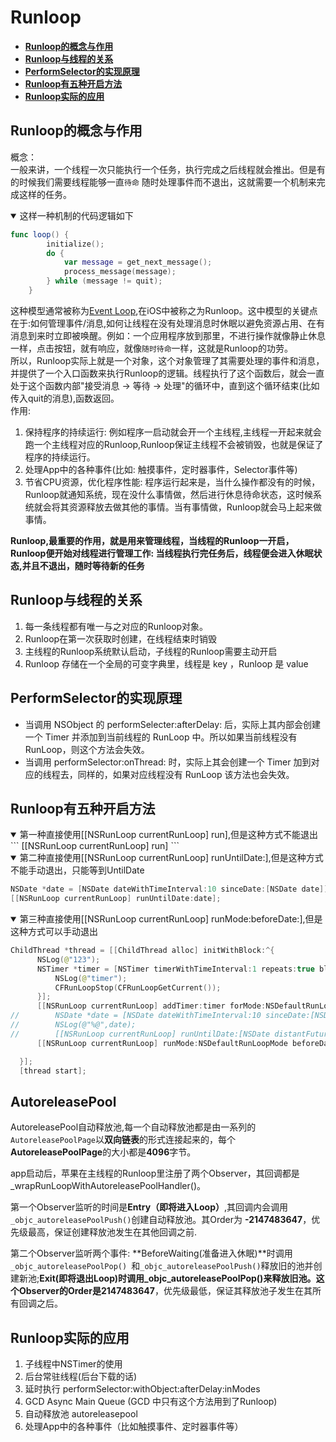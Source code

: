 # Runloop

- **[Runloop的概念与作用](#runloop的概念与作用)**
- **[Runloop与线程的关系](#runloop与线程的关系)**
- **[PerformSelector的实现原理](#performSelector的实现原理)**
- **[Runloop有五种开启方法](#runloop有五种开启方法)**
- **[Runloop实际的应用](#runloop实际的应用)**


## Runloop的概念与作用
概念：  
一般来讲，一个线程一次只能执行一个任务，执行完成之后线程就会推出。但是有的时候我们需要线程能够一直``待命`` 随时处理事件而不退出，这就需要一个机制来完成这样的任务。
<details open>
  <summary>这样一种机制的代码逻辑如下</summary>

```swift
func loop() {	
		initialize();
		do {
			var message = get_next_message();
			process_message(message);
		} while (message != quit);
	}
```
这种模型通常被称为[Event Loop](
http://en.wikipedia.org/wiki/Event_loop),在iOS中被称之为Runloop。这中模型的关键点在于:如何管理事件/消息,如何让线程在没有处理消息时休眠以避免资源占用、在有消息到来时立即被唤醒。例如：一个应用程序放到那里，不进行操作就像静止休息一样，点击按钮，就有响应，就像``随时待命``一样，这就是Runloop的功劳。  
所以，Runloop实际上就是一个对象，这个对象管理了其需要处理的事件和消息，并提供了一个入口函数来执行Runloop的逻辑。线程执行了这个函数后，就会一直处于这个函数内部"接受消息 -> 等待 -> 处理"的循环中，直到这个循环结束(比如传入quit的消息),函数返回。	
作用:		
1. 保持程序的持续运行: 例如程序一启动就会开一个主线程,主线程一开起来就会跑一个主线程对应的Runloop,Runloop保证主线程不会被销毁，也就是保证了程序的持续运行。	
2. 处理App中的各种事件(比如: 触摸事件，定时器事件，Selector事件等)	
3. 节省CPU资源，优化程序性能: 程序运行起来是，当什么操作都没有的时候，Runloop就通知系统，现在没什么事情做，然后进行休息待命状态，这时候系统就会将其资源释放去做其他的事情。当有事情做，Runloop就会马上起来做事情。	

**Runloop,最重要的作用，就是用来管理线程，当线程的Runloop一开启，Runloop便开始对线程进行管理工作: 当线程执行完任务后，线程便会进入休眠状态,并且不退出，随时等待新的任务**
## Runloop与线程的关系
1. 每一条线程都有唯一与之对应的Runloop对象。
2. Runloop在第一次获取时创建，在线程结束时销毁
3. 主线程的Runloop系统默认启动，子线程的Runloop需要主动开启
4. Runloop 存储在一个全局的可变字典里，线程是 key ，Runloop 是 value 

## PerformSelector的实现原理
* 当调用 NSObject 的 performSelecter:afterDelay: 后，实际上其内部会创建一个 Timer 并添加到当前线程的 RunLoop 中。所以如果当前线程没有 RunLoop，则这个方法会失效。		
* 当调用 performSelector:onThread: 时，实际上其会创建一个 Timer 加到对应的线程去，同样的，如果对应线程没有 RunLoop 该方法也会失效。

## Runloop有五种开启方法	 
<details open>
  <summary>第一种直接使用[[NSRunLoop currentRunLoop] run],但是这种方式不能退出</summary>
  ```
  [[NSRunLoop currentRunLoop] run]
  ```	
  </details>	
  
  <details open>
  <summary>第二种直接使用[[NSRunLoop currentRunLoop] runUntilDate:],但是这种方式不能手动退出，只能等到UntilDate</summary>
  
  ```swift
  NSDate *date = [NSDate dateWithTimeInterval:10 sinceDate:[NSDate date]];
  [[NSRunLoop currentRunLoop] runUntilDate:date];
  ```	
  </details>	
  
  <details open>
  <summary>第三种直接使用[[NSRunLoop currentRunLoop] runMode:beforeDate:],但是这种方式可以手动退出</summary>
  
  ```swift
  ChildThread *thread = [[ChildThread alloc] initWithBlock:^{
        NSLog(@"123");
        NSTimer *timer = [NSTimer timerWithTimeInterval:1 repeats:true block:^(NSTimer * _Nonnull timer) {
            NSLog(@"timer");
            CFRunLoopStop(CFRunLoopGetCurrent());
        }];
        [[NSRunLoop currentRunLoop] addTimer:timer forMode:NSDefaultRunLoopMode];
//        NSDate *date = [NSDate dateWithTimeInterval:10 sinceDate:[NSDate date]];
//        NSLog(@"%@",date);
//        [[NSRunLoop currentRunLoop] runUntilDate:[NSDate distantFuture]];
        [[NSRunLoop currentRunLoop] runMode:NSDefaultRunLoopMode beforeDate:[NSDate distantFuture]];

    }];
    [thread start];
  ```	
  </details>	


## AutoreleasePool
AutoreleasePool自动释放池,每一个自动释放池都是由一系列的```AutoreleasePoolPage```以**双向链表**的形式连接起来的，每个**AutoreleasePoolPage**的大小都是**4096**字节。

app启动后，苹果在主线程的Runloop里注册了两个Observer，其回调都是_wrapRunLoopWithAutoreleasePoolHandler()。

第一个Observer监听的时间是**Entry（即将进入Loop）**,其回调内会调用```_objc_autoreleasePoolPush()```创建自动释放池。其Order为 **-2147483647**，优先级最高，保证创建释放池发生在其他回调之前.

第二个Observer监听两个事件: **BeforeWaiting(准备进入休眠)**时调用```_objc_autoreleasePoolPop() ```和```_objc_autoreleasePoolPush()```释放旧的池并创建新池;**Exit(即将退出Loop)**时调用**_objc_autoreleasePoolPop()**来释放旧池。这个Observer的Order是**2147483647**，优先级最低，保证其释放池子发生在其所有回调之后。

## Runloop实际的应用
1. 子线程中NSTimer的使用
2. 后台常驻线程(后台下载的话)
3. 延时执行 performSelector:withObject:afterDelay:inModes
4. GCD Async Main Queue (GCD 中只有这个方法用到了Runloop)
5. 自动释放池 autoreleasepool
6. 处理App中的各种事件（比如触摸事件、定时器事件等）

